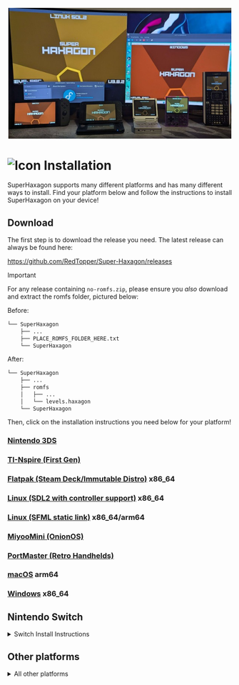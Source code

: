 <p align="center"><img width="500" src="./media/screenshots/install-banner.jpg" alt="Platforms" title="Platforms SuperHaxagon runs on"/></p>

# ![Icon](./media/icon-3ds.png "Icon") Installation

SuperHaxagon supports many different platforms and has many different ways to install. Find your platform below and 
follow the instructions to install SuperHaxagon on your device!

## Download

The first step is to download the release you need. The latest release can always be found here:

https://github.com/RedTopper/Super-Haxagon/releases

> [!IMPORTANT]  
> For any release containing `no-romfs.zip`, please ensure you _also_ download and extract the romfs folder, 
> pictured below:

Before:

```
└── SuperHaxagon
    ├── ...
    ├── PLACE_ROMFS_FOLDER_HERE.txt
    └── SuperHaxagon
```

After:

```
└── SuperHaxagon
    ├── ...
    ├── romfs
    │   ├── ...
    │   └── levels.haxagon
    └── SuperHaxagon
```

Then, click on the installation instructions you need below for your platform!

### [Nintendo 3DS](./driver/N3DS/INSTALL.md)

### [TI-Nspire (First Gen)](./driver/Nspire/INSTALL.md)

### [Flatpak (Steam Deck/Immutable Distro)](./driver/SDL2-Linux/INSTALL.flatpak.md) x86_64

### [Linux (SDL2 with controller support)](./driver/SDL2-Linux/INSTALL.native.md) x86_64

### [Linux (SFML static link)](./driver/SDL2-Linux/INSTALL.native.md) x86_64/arm64

### [MiyooMini (OnionOS)](./driver/SDL2-Miyoo/INSTALL.md)

### [PortMaster (Retro Handhelds)](./driver/SDL2-PortMaster/INSTALL.md)

### [macOS](./driver/SFML-macOS/INSTALL.bundle.md) arm64

### [Windows](./driver/SFML-Windows/INSTALL.md) x86_64


## Nintendo Switch

<details><summary>Switch Install Instructions</summary>

1. Download and extract `SuperHaxagon-Switch-arm64.zip`
2. Merge `switch` into your SD card, placing `SuperHaxagon.nro` in `sdmc:/switch/SuperHaxagon`
3. Launch the homebrew launcher (either in Applet mode (Album) or Game mode (R) )
4. Launch SuperHaxagon

If you want to change the title screen music, you can additionally place any .ogg file on your SD card at
`sdmc:/switch/SuperHaxagon/title.ogg`

</details>


## Other platforms

<details><summary>All other platforms</summary>

It may be possible to build and run SuperHaxagon on other platforms, as it is designed to be portable. 
You can likely build it by following the instructions in the [README.md](./README.md). I'd love to hear
any success for building for other platforms!

</details>
